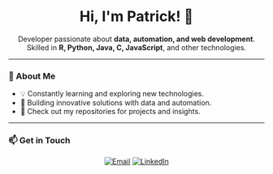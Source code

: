 <h1 align="center">Hi, I'm Patrick! 👋</h1>

<p align="center">
  Developer passionate about <strong>data, automation, and web development</strong>.  
  Skilled in <strong>R, Python, Java, C, JavaScript</strong>, and other technologies.
</p>

---

### 🚀 About Me  
- 💡 Constantly learning and exploring new technologies.  
- 🔧 Building innovative solutions with data and automation.  
- 📂 Check out my repositories for projects and insights.  

---

### 📫 Get in Touch  
<p align="center">
  <a href="mailto:devdsbr@gmail.com"><img alt="Email" src="https://img.shields.io/badge/Gmail-D14836?style=flat&logo=gmail&logoColor=white"></a>
  <a href="https://www.linkedin.com/in/pwguimar/"><img alt="LinkedIn" src="https://img.shields.io/badge/LinkedIn-0077B5?style=flat&logo=linkedin&logoColor=white"></a>
</p>
